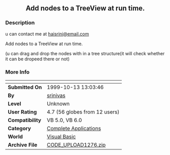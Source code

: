 ﻿<div align="center">

## Add nodes to a TreeView at run time\.


</div>

### Description

u can contact me at haisrini@email.com

Add nodes to a TreeView at run time.

(u can drag and drop the nodes with in a tree structure(it will check whether it can be dropeed there or not)
 
### More Info
 


<span>             |<span>
---                |---
**Submitted On**   |1999-10-13 13:03:46
**By**             |[srinivas](https://github.com/Planet-Source-Code/PSCIndex/blob/master/ByAuthor/srinivas.md)
**Level**          |Unknown
**User Rating**    |4.7 (56 globes from 12 users)
**Compatibility**  |VB 5\.0, VB 6\.0
**Category**       |[Complete Applications](https://github.com/Planet-Source-Code/PSCIndex/blob/master/ByCategory/complete-applications__1-27.md)
**World**          |[Visual Basic](https://github.com/Planet-Source-Code/PSCIndex/blob/master/ByWorld/visual-basic.md)
**Archive File**   |[CODE\_UPLOAD1276\.zip](https://github.com/Planet-Source-Code/srinivas-add-nodes-to-a-treeview-at-run-time__1-4016/archive/master.zip)








